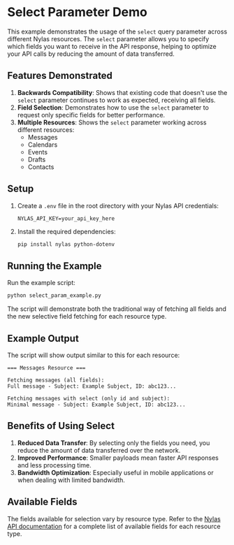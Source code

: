 # Select Parameter Demo

This example demonstrates the usage of the `select` query parameter across different Nylas resources. The `select` parameter allows you to specify which fields you want to receive in the API response, helping to optimize your API calls by reducing the amount of data transferred.

## Features Demonstrated

1. **Backwards Compatibility**: Shows that existing code that doesn't use the `select` parameter continues to work as expected, receiving all fields.
2. **Field Selection**: Demonstrates how to use the `select` parameter to request only specific fields for better performance.
3. **Multiple Resources**: Shows the `select` parameter working across different resources:
   - Messages
   - Calendars
   - Events
   - Drafts
   - Contacts

## Setup

1. Create a `.env` file in the root directory with your Nylas API credentials:
   ```
   NYLAS_API_KEY=your_api_key_here
   ```

2. Install the required dependencies:
   ```bash
   pip install nylas python-dotenv
   ```

## Running the Example

Run the example script:
```bash
python select_param_example.py
```

The script will demonstrate both the traditional way of fetching all fields and the new selective field fetching for each resource type.

## Example Output

The script will show output similar to this for each resource:
```
=== Messages Resource ===

Fetching messages (all fields):
Full message - Subject: Example Subject, ID: abc123...

Fetching messages with select (only id and subject):
Minimal message - Subject: Example Subject, ID: abc123...
```

## Benefits of Using Select

1. **Reduced Data Transfer**: By selecting only the fields you need, you reduce the amount of data transferred over the network.
2. **Improved Performance**: Smaller payloads mean faster API responses and less processing time.
3. **Bandwidth Optimization**: Especially useful in mobile applications or when dealing with limited bandwidth.

## Available Fields

The fields available for selection vary by resource type. Refer to the [Nylas API documentation](https://developer.nylas.com/) for a complete list of available fields for each resource type. 